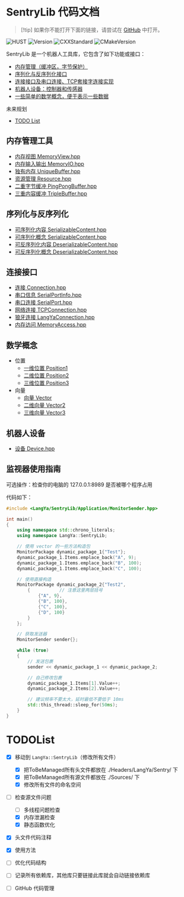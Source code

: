# SentryLib 代码文档

>[!tip] 如果你不能打开下面的链接，请尝试在 [GitHub](https://github.com/TaciturnJian/LangYa.SentryLib.git) 中打开。

![HUST](https://img.shields.io/badge/RoboMaster-华中科技大学狼牙战队-blue)
![Version](https://img.shields.io/badge/版本-1.0.2-blue)
![CXXStandard](https://img.shields.io/badge/CXX-20-green)
![CMakeVersion](https://img.shields.io/badge/CMAKE-3.16-green)

SentryLib 是一个机器人工具库，它包含了如下功能或接口：

- [内存管理（缓冲区，字节保护）](#内存管理工具)
- [序列化与反序列化接口](#序列化与反序列化)
- [连接接口及串口连接、TCP套接字连接实现](#连接接口)
- [机器人设备：控制器和传感器](#机器人设备)
- [一些简单的数学概念，便于表示一些数据](#数学概念)

未来规划

- [TODO List](#TODOList)

## 内存管理工具

- [内存视图 MemoryView.hpp](./Headers/LangYa/SentryLib/MemoryView.hpp)
- [内存输入输出 MemoryIO.hpp](./Headers/LangYa/SentryLib/MemoryIO.hpp)
- [独有内存 UniqueBuffer.hpp](./Headers/LangYa/SentryLib/UniqueBuffer.hpp)
- [资源管理 Resource.hpp](./Headers/LangYa/SentryLib/Resource.hpp)
- [二重字节缓冲 PingPongBuffer.hpp](./Headers/LangYa/SentryLib/PingPongBuffer.hpp)
- [三重内容缓冲 TripleBuffer.hpp](./Headers/LangYa/SentryLib/TripleBuffer.hpp)

## 序列化与反序列化

- [可序列化内容 SerializableContent.hpp](./Headers/LangYa/SentryLib/SerializableContent.hpp)
- [可序列化概念 SerializableContent.hpp](./Headers/LangYa/SentryLib/SerializableContent.hpp)
- [可反序列化内容 DeserializableContent.hpp](./Headers/LangYa/SentryLib/SerializableContent.hpp)
- [可反序列化概念 DeserializableContent.hpp](./Headers/LangYa/SentryLib/SerializableContent.hpp)

## 连接接口

- [连接 Connection.hpp](./Headers/LangYa/SentryLib/Connection.hpp)
- [串口信息 SerialPortInfo.hpp](./Headers/LangYa/SentryLib/SerialPortInfo.hpp)
- [串口连接 SerialPort.hpp](./Headers/LangYa/SentryLib/SerialPort.hpp)
- [网络连接 TCPConnection.hpp](./Headers/LangYa/SentryLib/TCPConnection.hpp)
- [狼牙连接 LangYaConnection.hpp](./Headers/LangYa/SentryLib/LangYaConnection.hpp)
- [内存访问 MemoryAccess.hpp](./Headers/LangYa/SentryLib/MemoryAccess.hpp)

## 数学概念

- 位置
    - [一维位置 Position1](./Headers/LangYa/SentryLib/Math/Position1.hpp)
    - [二维位置 Position2](./Headers/LangYa/SentryLib/Math/Position2.hpp)
    - [三维位置 Position3](./Headers/LangYa/SentryLib/Math/Position3.hpp)
- 向量
    - [向量 Vector](./Headers/LangYa/SentryLib/Math/Vector.hpp)
    - [二维向量 Vector2](./Headers/LangYa/SentryLib/Math/Vector2.hpp)
    - [三维向量 Vector3](./Headers/LangYa/SentryLib/Math/Vector3.hpp)

## 机器人设备

- [设备 Device.hpp](./Headers/LangYa/SentryLib/Device.hpp)


## 监视器使用指南

可选操作：检查你的电脑的 127.0.0.1:8989 是否被哪个程序占用

代码如下：

```C++
#include <LangYa/SentryLib/Application/MonitorSender.hpp>

int main()
{
	using namespace std::chrono_literals;
	using namespace LangYa::SentryLib;

	// 使用 vector 的一些方法构造包
	MonitorPackage dynamic_package_1{"Test"};
	dynamic_package_1.Items.emplace_back("A", 9);
	dynamic_package_1.Items.emplace_back("B", 100);
	dynamic_package_1.Items.emplace_back("C", 100);

	// 使用直接构造
	MonitorPackage dynamic_package_2{"Test2",
		{			// 注意这里两层括号
			{"A", 9},
			{"B", 100},
			{"C", 100},
			{"D", 100}
		}
	};

	// 获取发送器
	MonitorSender sender{};

	while (true)
	{
		// 发送包裹
		sender << dynamic_package_1 << dynamic_package_2;

		// 自己修改包裹
		dynamic_package_1.Items[1].Value++;
		dynamic_package_2.Items[2].Value++;

		// 建议频率不要太大，延时最低不要低于 10ms
		std::this_thread::sleep_for(50ms);
	}
}
```




# TODOList

- [x] 移动到 `LangYa::SentryLib`（修改所有文件）
    - [x] 把ToBeManaged所有头文件都放在 ./Headers/LangYa/Sentry/ 下
    - [x] 把ToBeManaged所有源文件都放在 ./Sources/ 下
    - [x] 修改所有文件的命名空间
- [ ] 检查源文件问题
    - [ ] 多线程问题检查
    - [x] 内存泄漏检查
    - [x] 静态函数优化
- [x] 头文件代码注释
- [x] 使用方法
- [ ] 优化代码结构
- [ ] 记录所有依赖库，其他库只要链接此库就会自动链接依赖库
- [ ] GitHub 代码管理


